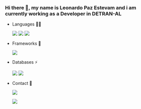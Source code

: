 ### Hi there 👋, my name is Leonardo Paz Estevam and i am currently working as a Developer in DETRAN-AL


- Languages 👩‍💻 

  <img src="https://img.shields.io/badge/Python-3776AB?style=for-the-badge&logo=python&logoColor=white"/> 
  <img src="https://img.shields.io/badge/HTML5-E34F26?style=for-the-badge&logo=html5&logoColor=white"/> 
  <img src="https://img.shields.io/badge/CSS3-1572B6?style=for-the-badge&logo=css3&logoColor=white"/>  
  
- Frameworks 🚀 

  <img src="https://img.shields.io/badge/Django-092E20?style=for-the-badge&logo=django&logoColor=white"/> 
  
 - Databases ⚡ 
    
    
    <img src="https://img.shields.io/badge/MySQL-00000F?style=for-the-badge&logo=mysql&logoColor=white"/>   <img src="https://img.shields.io/badge/PostgreSQL-316192?style=for-the-badge&logo=postgresql&logoColor=white"/>   
- Contact 📱

  <a href="mailto:estevam.leonardopaz@gmail.com?"><img src="https://img.shields.io/badge/Gmail-D14836?style=for-the-badge&logo=gmail&logoColor=white"/></a>

  <img src="https://github-readme-stats.vercel.app/api?username=LeoPazEs&show_icons=true&theme=dark"/>

